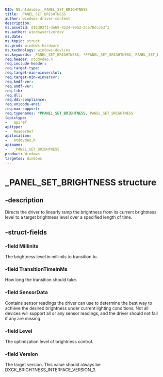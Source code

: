```yaml
---
UID: NS:ntddvdeo._PANEL_SET_BRIGHTNESS
title: _PANEL_SET_BRIGHTNESS
author: windows-driver-content
description:
ms.assetid: d16d02f1-de69-4224-9e52-3ce78dcc63f3
ms.author: windowsdriverdev
ms.date:
ms.topic: struct
ms.prod: windows-hardware
ms.technology: windows-devices
ms.keywords: _PANEL_SET_BRIGHTNESS, *PPANEL_SET_BRIGHTNESS, PANEL_SET_BRIGHTNESS,
req.header: ntddvdeo.h
req.include-header:
req.target-type:
req.target-min-winverclnt:
req.target-min-winversvr:
req.kmdf-ver:
req.umdf-ver:
req.lib:
req.dll:
req.ddi-compliance:
req.unicode-ansi:
req.max-support:
req.typenames: *PPANEL_SET_BRIGHTNESS, PANEL_SET_BRIGHTNESS
topictype:
-	apiref
apitype:
-	HeaderDef
apilocation:
-	ntddvdeo.h
apiname:
-	_PANEL_SET_BRIGHTNESS
product: Windows
targetos: Windows
---
```


# _PANEL_SET_BRIGHTNESS structure

## -description

Directs the driver to linearly ramp the brightness from its current brightness level to a target brightness level over a specified length of time.

## -struct-fields

### -field Millinits

The brightness level in millinits to transition to.

### -field TransitionTimeInMs

How long the transition should take.

### -field SensorData

Contains sensor readings the driver can use to determine the best way to achieve the desired brightness under current lighting conditions. Not all devices will support all or any sensor readings, and the driver should not fail if any are missing.

### -field Level

The optimization level of brightness control.

### -field Version

The target version. This value should always be DXGK_BRIGHTNESS_INTERFACE_VERSION_3.

